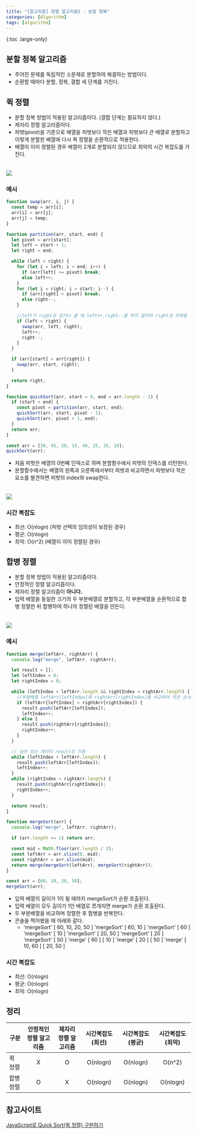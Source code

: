 ```yaml
---
title: "[알고리즘] 정렬 알고리즘2 - 분할 정복"
categories: [Algorithm]
tags: [algorithm]
---
```


{:toc .large-only}

## 분할 정복 알고리즘

- 주어진 문제를 독립적인 소문제로 분할하여 해결하는 방법이다.
- 순환할 때마다 분할, 정복, 결합 세 단계를 거친다.

## 퀵 정렬

- 분할 정복 방법이 적용된 알고리즘이다. (결합 단계는 필요하지 않다.)
- 제자리 정렬 알고리즘이다.
- 피벗(pivot)을 기준으로 배열을 피벗보다 작은 배열과 피벗보다 큰 배열로 분할하고 이렇게 분할한 배열에 다시 퀵 정렬을 순환적으로 적용한다.
- 배열이 이미 정렬된 경우 배열이 2개로 분할되지 않으므로 최악의 시간 복잡도를 가진다.

<img src="/assets/img/blog/2024-05-11-algorithm-sort2_01.png" style="margin-top:20px;">

### 예시

```js
function swap(arr, i, j) {
  const temp = arr[i];
  arr[i] = arr[j];
  arr[j] = temp;
}

function partition(arr, start, end) {
  let pivot = arr[start];
  let left = start + 1;
  let right = end;

  while (left < right) {
    for (let i = left; i < end; i++) {
      if (arr[left] >= pivot) break;
      else left++;
    }
    for (let i = right; i > start; i--) {
      if (arr[right] < pivot) break;
      else right--;
    }

    //left가 right과 같거나 클 때 left++,right--를 하지 않아야 right과 피벗을 교환했을 때 정상적으로 정렬된다.
    if (left < right) {
      swap(arr, left, right);
      left++;
      right--;
    }
  }

  if (arr[start] > arr[right]) {
    swap(arr, start, right);
  }

  return right;
}

function quickSort(arr, start = 0, end = arr.length - 1) {
  if (start < end) {
    const pivot = partition(arr, start, end);
    quickSort(arr, start, pivot - 1);
    quickSort(arr, pivot + 1, end);
  }
  return arr;
}

const arr = [30, 45, 20, 15, 40, 25, 35, 10];
quickSort(arr);
```

- 처음 피벗은 배열의 0번째 인덱스로 하며 분할함수에서 피벗의 인덱스를 리턴한다.
- 분할함수에서는 배열의 왼쪽과 오른쪽에서부터 피벗과 비교하면서 피벗보다 작은 요소를 발견하면 피벗의 index와 swap한다.

<img src="/assets/img/blog/2024-05-11-algorithm-sort2_02.png" style="margin-top:20px;">

### 시간 복잡도

- 최선: O(nlogn) (피벗 선택의 임의성이 보장된 경우)
- 평균: O(nlogn)
- 최악: O(n^2) (배열이 이미 정렬된 경우)

## 합병 정렬

- 분할 정복 방법이 적용된 알고리즘이다.
- 안정적인 정렬 알고리즘이다.
- 제자리 정렬 알고리즘이 **아니다.**
- 입력 배열을 동일한 크기의 두 부분배열로 분할하고, 각 부분배열을 순환적으로 합병 정렬한 뒤 합병하여 하나의 정렬된 배열을 만든다.

<img src="/assets/img/blog/2024-05-11-algorithm-sort2_03.png" style="margin-top:20px;">

### 예시

```js
function merge(leftArr, rightArr) {
  console.log("merge", leftArr, rightArr);

  let result = [];
  let leftIndex = 0;
  let rightIndex = 0;

  while (leftIndex < leftArr.length && rightIndex < rightArr.length) {
    //부분배열 leftArr[leftIndex]와 rightArr[rightIndex]를 비교하여 작은 순서대로 result에 push
    if (leftArr[leftIndex] < rightArr[rightIndex]) {
      result.push(leftArr[leftIndex]);
      leftIndex++;
    } else {
      result.push(rightArr[rightIndex]);
      rightIndex++;
    }
  }

  // 남아 있는 데이터 result로 이동
  while (leftIndex < leftArr.length) {
    result.push(leftArr[leftIndex]);
    leftIndex++;
  }
  while (rightIndex < rightArr.length) {
    result.push(rightArr[rightIndex]);
    rightIndex++;
  }

  return result;
}

function mergeSort(arr) {
  console.log("merge", leftArr, rightArr);

  if (arr.length <= 1) return arr;

  const mid = Math.floor(arr.length / 2);
  const leftArr = arr.slice(0, mid);
  const rightArr = arr.slice(mid);
  return merge(mergeSort(leftArr), mergeSort(rightArr));
}

const arr = [60, 10, 20, 50];
mergeSort(arr);
```

- 입력 배열의 길이가 1이 될 때까지 mergeSort가 순환 호출된다.
- 입력 배열이 모두 길이가 1인 배열로 쪼개지면 merge가 순환 호출된다.
- 두 부분배열을 비교하며 정렬한 후 합병을 반복한다.
- 콘솔을 찍어봤을 때 아래와 같다.
  - 'mergeSort' [ 60, 10, 20, 50 ] 'mergeSort' [ 60, 10 ] 'mergeSort' [ 60 ] 'mergeSort' [ 10 ] 'mergeSort' [ 20, 50 ] 'mergeSort' [ 20 ] 'mergeSort' [ 50 ] 'merge' [ 60 ] [ 10 ] 'merge' [ 20 ] [ 50 ] 'merge' [ 10, 60 ] [ 20, 50 ]

### 시간 복잡도

- 최선: O(nlogn)
- 평균: O(nlogn)
- 최악: O(nlogn)

## 정리

| 구분      | 안정적인 정렬 알고리즘 | 제자리 정렬 알고리즘 | 시간복잡도(최선) | 시간복잡도(평균) | 시간복잡도(최악) |
| --------- | :--------------------: | :------------------: | :--------------: | :--------------: | :--------------: |
| 퀵 정렬   |           X            |          O           |     O(nlogn)     |     O(nlogn)     |      O(n^2)      |
| 합병 정렬 |           O            |          X           |     O(nlogn)     |     O(nlogn)     |     O(nlogn)     |

## 참고사이트

[JavaScript로 Quick Sort(퀵 정렬) 구현하기](https://jun-choi-4928.medium.com/javascript%EB%A1%9C-quick-sort-%ED%80%B5-%EC%A0%95%EB%A0%AC-%EA%B5%AC%ED%98%84%ED%95%98%EA%B8%B0-76bf539abc0d)
